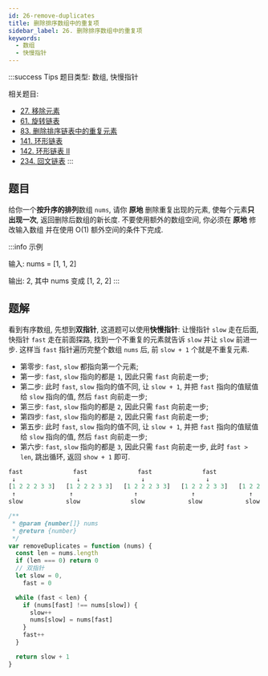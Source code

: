 ```yaml
---
id: 26-remove-duplicates
title: 删除排序数组中的重复项
sidebar_label: 26. 删除排序数组中的重复项
keywords:
  - 数组
  - 快慢指针
---
```


:::success Tips
题目类型: 数组, 快慢指针

相关题目:

- [27. 移除元素](/leetcode/easy/27-remove-element)
- [61. 旋转链表](/leetcode/medium/61-rotate-right)
- [83. 删除排序链表中的重复元素](/leetcode/easy/83-delete-duplicates)
- [141. 环形链表](/leetcode/easy/141-has-cycle)
- [142. 环形链表 II](/leetcode/medium/142-detect-cycle)
- [234. 回文链表](/leetcode/easy/234-is-palindrome)
  :::

## 题目

给你一个**按升序的排列**数组 `nums`, 请你 **原地** 删除重复出现的元素, 使每个元素**只出现一次**, 返回删除后数组的新长度. 不要使用额外的数组空间, 你必须在 **原地** 修改输入数组 并在使用 O(1) 额外空间的条件下完成.

:::info 示例

输入: nums = [1, 1, 2]

输出: 2, 其中 nums 变成 [1, 2, 2]
:::

## 题解

看到有序数组, 先想到**双指针**, 这道题可以使用**快慢指针**: 让慢指针 `slow` 走在后面, 快指针 `fast` 走在前面探路, 找到一个不重复的元素就告诉 `slow` 并让 `slow` 前进一步. 这样当 `fast` 指针遍历完整个数组 `nums` 后, 前 `slow + 1` 个就是不重复元素.

- 第零步: `fast`, `slow` 都指向第一个元素;
- 第一步: `fast`, `slow` 指向的都是 `1`, 因此只需 `fast` 向前走一步;
- 第二步: 此时 `fast`, `slow` 指向的值不同, 让 `slow + 1`, 并把 `fast` 指向的值赋值给 `slow` 指向的值, 然后 `fast` 向前走一步;
- 第三步: `fast`, `slow` 指向的都是 `2`, 因此只需 `fast` 向前走一步;
- 第四步: `fast`, `slow` 指向的都是 `2`, 因此只需 `fast` 向前走一步;
- 第五步: 此时 `fast`, `slow` 指向的值不同, 让 `slow + 1`, 并把 `fast` 指向的值赋值给 `slow` 指向的值, 然后 `fast` 向前走一步;
- 第六步: `fast`, `slow` 指向的都是 `3`, 因此只需 `fast` 向前走一步, 此时 `fast > len`, 跳出循环, 返回 `show + 1` 即可.

```ts
fast              fast              fast              fast              fast              fast              fast
 ↓                 ↓                 ↓                 ↓                 ↓                 ↓                 ↓
[1 2 2 2 3 3]   [1 2 2 2 3 3]   [1 2 2 2 3 3]   [1 2 2 2 3 3]   [1 2 2 2 3 3]   [1 2 3 2 3 3]   [1 2 3 2 3 3]
 ↑               ↑                 ↑               ↑               ↑                 ↑               ↑
slow            slow              slow            slow            slow              slow            slow
```

```ts
/**
 * @param {number[]} nums
 * @return {number}
 */
var removeDuplicates = function (nums) {
  const len = nums.length
  if (len === 0) return 0
  // 双指针
  let slow = 0,
    fast = 0

  while (fast < len) {
    if (nums[fast] !== nums[slow]) {
      slow++
      nums[slow] = nums[fast]
    }
    fast++
  }

  return slow + 1
}
```
